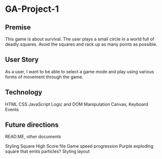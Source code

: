 # GA-Project-1

## Premise
This game is about survival. The user plays a small circle in a world full of deadly squares. Avoid the squares and rack up as many points as possible.

## User Story
As a user, I want to be able to select a game mode and play using various forms of movement through the game. 








## Technology
HTML
CSS
JavaScript
    Logic and DOM Manipulation
    Canvas, Keyboard Events

## Future directions
READ.ME, other documents


Styling Square
High Score file
Game speed progression
Purple exploding square that emits particles?
Styling layout